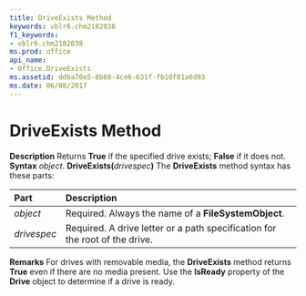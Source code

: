 ```yaml
---
title: DriveExists Method
keywords: vblr6.chm2182038
f1_keywords:
- vblr6.chm2182038
ms.prod: office
api_name:
- Office.DriveExists
ms.assetid: ddba70e5-8b60-4ce6-631f-fb10f81a6d93
ms.date: 06/08/2017
---
```



# DriveExists Method



 **Description**
Returns **True** if the specified drive exists; **False** if it does not.
 **Syntax**
 _object_. **DriveExists(**_drivespec_**)**
The **DriveExists** method syntax has these parts:


|**Part**|**Description**|
|:-----|:-----|
| _object_|Required. Always the name of a **FileSystemObject**.|
| _drivespec_|Required. A drive letter or a path specification for the root of the drive.|
 **Remarks**
For drives with removable media, the **DriveExists** method returns **True** even if there are no media present. Use the **IsReady** property of the **Drive** object to determine if a drive is ready.

